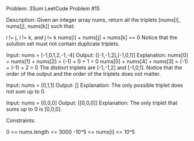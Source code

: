 Problem: 3Sum
LeetCode Problem #15

Description:
Given an integer array nums, return all the triplets [nums[i], nums[j], nums[k]] such that:

i != j, i != k, and j != k
nums[i] + nums[j] + nums[k] == 0
Notice that the solution set must not contain duplicate triplets.

Input: nums = [-1,0,1,2,-1,-4]
Output: [[-1,-1,2],[-1,0,1]]
Explanation: 
nums[0] + nums[1] + nums[2] = (-1) + 0 + 1 = 0
nums[0] + nums[4] + nums[3] = (-1) + (-1) + 2 = 0
The distinct triplets are [-1,-1,2] and [-1,0,1].
Notice that the order of the output and the order of the triplets does not matter.

Input: nums = [0,1,1]
Output: []
Explanation: The only possible triplet does not sum up to 0.

Input: nums = [0,0,0]
Output: [[0,0,0]]
Explanation: The only triplet that sums up to 0 is [0,0,0].

Constraints:

0 <= nums.length <= 3000
-10^5 <= nums[i] <= 10^5